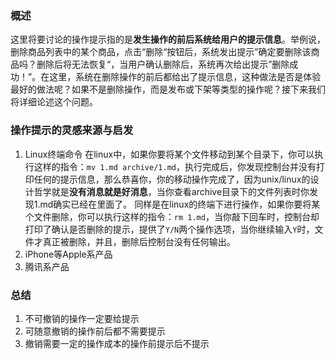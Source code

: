 ### 概述
这里将要讨论的操作提示指的是**发生操作的前后系统给用户的提示信息**。举例说，删除商品列表中的某个商品，点击“删除“按钮后，系统发出提示”确定要删除该商品吗？删除后将无法恢复“，当用户确认删除后，系统再次给出提示”删除成功！”。在这里，系统在删除操作的前后都给出了提示信息，这种做法是否是体验最好的做法呢？如果不是删除操作，而是发布或下架等类型的操作呢？接下来我们将详细论述这个问题。

### 操作提示的灵感来源与启发
1. Linux终端命令
在linux中，如果你要将某个文件移动到某个目录下，你可以执行这样的指令：`mv 1.md archive/1.md`，执行完成后，你发现控制台并没有打印任何的提示信息，那么恭喜你，你的移动操作完成了，因为unix/linux的设计哲学就是**没有消息就是好消息**，当你查看archive目录下的文件列表时你发现1.md确实已经在里面了。
同样是在linux的终端下进行操作，如果你要将某个文件删除，你可以执行这样的指令：`rm 1.md`，当你敲下回车时，控制台却打印了确认是否删除的提示，提供了`Y/N`两个操作选项，当你继续输入`Y`时，文件才真正被删除，并且，删除后控制台没有任何输出。
2. iPhone等Apple系产品
3. 腾讯系产品


### 总结
1. 不可撤销的操作一定要给提示
2. 可随意撤销的操作前后都不需要提示
3. 撤销需要一定的操作成本的操作前提示后不提示
